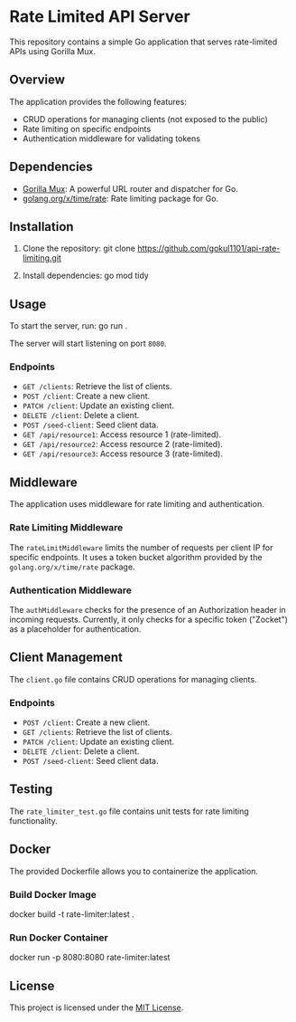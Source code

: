 # Rate Limited API Server

This repository contains a simple Go application that serves rate-limited APIs using Gorilla Mux.

## Overview

The application provides the following features:

- CRUD operations for managing clients (not exposed to the public)
- Rate limiting on specific endpoints
- Authentication middleware for validating tokens

## Dependencies

- [Gorilla Mux](https://github.com/gorilla/mux): A powerful URL router and dispatcher for Go.
- [golang.org/x/time/rate](https://pkg.go.dev/golang.org/x/time/rate): Rate limiting package for Go.

## Installation

1. Clone the repository:
git clone https://github.com/gokul1101/api-rate-limiting.git

2. Install dependencies:
go mod tidy

## Usage

To start the server, run:
go run .


The server will start listening on port `8080`.

### Endpoints

- `GET /clients`: Retrieve the list of clients.
- `POST /client`: Create a new client.
- `PATCH /client`: Update an existing client.
- `DELETE /client`: Delete a client.
- `POST /seed-client`: Seed client data.
- `GET /api/resource1`: Access resource 1 (rate-limited).
- `GET /api/resource2`: Access resource 2 (rate-limited).
- `GET /api/resource3`: Access resource 3 (rate-limited).

## Middleware

The application uses middleware for rate limiting and authentication.

### Rate Limiting Middleware

The `rateLimitMiddleware` limits the number of requests per client IP for specific endpoints. It uses a token bucket algorithm provided by the `golang.org/x/time/rate` package.

### Authentication Middleware

The `authMiddleware` checks for the presence of an Authorization header in incoming requests. Currently, it only checks for a specific token ("Zocket") as a placeholder for authentication.

## Client Management

The `client.go` file contains CRUD operations for managing clients.

### Endpoints

- `POST /client`: Create a new client.
- `GET /clients`: Retrieve the list of clients.
- `PATCH /client`: Update an existing client.
- `DELETE /client`: Delete a client.
- `POST /seed-client`: Seed client data.

## Testing

The `rate_limiter_test.go` file contains unit tests for rate limiting functionality.

## Docker

The provided Dockerfile allows you to containerize the application.

### Build Docker Image
docker build -t rate-limiter:latest .

### Run Docker Container
docker run -p 8080:8080 rate-limiter:latest

## License

This project is licensed under the [MIT License](LICENSE).

